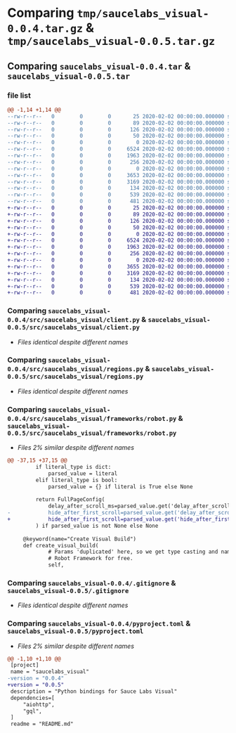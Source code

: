 # Comparing `tmp/saucelabs_visual-0.0.4.tar.gz` & `tmp/saucelabs_visual-0.0.5.tar.gz`

## Comparing `saucelabs_visual-0.0.4.tar` & `saucelabs_visual-0.0.5.tar`

### file list

```diff
@@ -1,14 +1,14 @@
--rw-r--r--   0        0        0       25 2020-02-02 00:00:00.000000 saucelabs_visual-0.0.4/requirements.txt
--rw-r--r--   0        0        0       89 2020-02-02 00:00:00.000000 saucelabs_visual-0.0.4/requirements/build.txt
--rw-r--r--   0        0        0      126 2020-02-02 00:00:00.000000 saucelabs_visual-0.0.4/requirements/dev.txt
--rw-r--r--   0        0        0       50 2020-02-02 00:00:00.000000 saucelabs_visual-0.0.4/requirements/user.txt
--rw-r--r--   0        0        0        0 2020-02-02 00:00:00.000000 saucelabs_visual-0.0.4/src/saucelabs_visual/__init__.py
--rw-r--r--   0        0        0     6524 2020-02-02 00:00:00.000000 saucelabs_visual-0.0.4/src/saucelabs_visual/client.py
--rw-r--r--   0        0        0     1963 2020-02-02 00:00:00.000000 saucelabs_visual-0.0.4/src/saucelabs_visual/regions.py
--rw-r--r--   0        0        0      256 2020-02-02 00:00:00.000000 saucelabs_visual-0.0.4/src/saucelabs_visual/typing.py
--rw-r--r--   0        0        0        0 2020-02-02 00:00:00.000000 saucelabs_visual-0.0.4/src/saucelabs_visual/frameworks/__init__.py
--rw-r--r--   0        0        0     3653 2020-02-02 00:00:00.000000 saucelabs_visual-0.0.4/src/saucelabs_visual/frameworks/robot.py
--rw-r--r--   0        0        0     3169 2020-02-02 00:00:00.000000 saucelabs_visual-0.0.4/.gitignore
--rw-r--r--   0        0        0      134 2020-02-02 00:00:00.000000 saucelabs_visual-0.0.4/README.md
--rw-r--r--   0        0        0      539 2020-02-02 00:00:00.000000 saucelabs_visual-0.0.4/pyproject.toml
--rw-r--r--   0        0        0      481 2020-02-02 00:00:00.000000 saucelabs_visual-0.0.4/PKG-INFO
+-rw-r--r--   0        0        0       25 2020-02-02 00:00:00.000000 saucelabs_visual-0.0.5/requirements.txt
+-rw-r--r--   0        0        0       89 2020-02-02 00:00:00.000000 saucelabs_visual-0.0.5/requirements/build.txt
+-rw-r--r--   0        0        0      126 2020-02-02 00:00:00.000000 saucelabs_visual-0.0.5/requirements/dev.txt
+-rw-r--r--   0        0        0       50 2020-02-02 00:00:00.000000 saucelabs_visual-0.0.5/requirements/user.txt
+-rw-r--r--   0        0        0        0 2020-02-02 00:00:00.000000 saucelabs_visual-0.0.5/src/saucelabs_visual/__init__.py
+-rw-r--r--   0        0        0     6524 2020-02-02 00:00:00.000000 saucelabs_visual-0.0.5/src/saucelabs_visual/client.py
+-rw-r--r--   0        0        0     1963 2020-02-02 00:00:00.000000 saucelabs_visual-0.0.5/src/saucelabs_visual/regions.py
+-rw-r--r--   0        0        0      256 2020-02-02 00:00:00.000000 saucelabs_visual-0.0.5/src/saucelabs_visual/typing.py
+-rw-r--r--   0        0        0        0 2020-02-02 00:00:00.000000 saucelabs_visual-0.0.5/src/saucelabs_visual/frameworks/__init__.py
+-rw-r--r--   0        0        0     3655 2020-02-02 00:00:00.000000 saucelabs_visual-0.0.5/src/saucelabs_visual/frameworks/robot.py
+-rw-r--r--   0        0        0     3169 2020-02-02 00:00:00.000000 saucelabs_visual-0.0.5/.gitignore
+-rw-r--r--   0        0        0      134 2020-02-02 00:00:00.000000 saucelabs_visual-0.0.5/README.md
+-rw-r--r--   0        0        0      539 2020-02-02 00:00:00.000000 saucelabs_visual-0.0.5/pyproject.toml
+-rw-r--r--   0        0        0      481 2020-02-02 00:00:00.000000 saucelabs_visual-0.0.5/PKG-INFO
```

### Comparing `saucelabs_visual-0.0.4/src/saucelabs_visual/client.py` & `saucelabs_visual-0.0.5/src/saucelabs_visual/client.py`

 * *Files identical despite different names*

### Comparing `saucelabs_visual-0.0.4/src/saucelabs_visual/regions.py` & `saucelabs_visual-0.0.5/src/saucelabs_visual/regions.py`

 * *Files identical despite different names*

### Comparing `saucelabs_visual-0.0.4/src/saucelabs_visual/frameworks/robot.py` & `saucelabs_visual-0.0.5/src/saucelabs_visual/frameworks/robot.py`

 * *Files 2% similar despite different names*

```diff
@@ -37,15 +37,15 @@
         if literal_type is dict:
             parsed_value = literal
         elif literal_type is bool:
             parsed_value = {} if literal is True else None
 
         return FullPageConfig(
             delay_after_scroll_ms=parsed_value.get('delay_after_scroll_ms'),
-            hide_after_first_scroll=parsed_value.get('delay_after_scroll_ms'),
+            hide_after_first_scroll=parsed_value.get('hide_after_first_scroll'),
         ) if parsed_value is not None else None
 
     @keyword(name="Create Visual Build")
     def create_visual_build(
             # Params 'duplicated' here, so we get type casting and named parameters provided by
             # Robot Framework for free.
             self,
```

### Comparing `saucelabs_visual-0.0.4/.gitignore` & `saucelabs_visual-0.0.5/.gitignore`

 * *Files identical despite different names*

### Comparing `saucelabs_visual-0.0.4/pyproject.toml` & `saucelabs_visual-0.0.5/pyproject.toml`

 * *Files 2% similar despite different names*

```diff
@@ -1,10 +1,10 @@
 [project]
 name = "saucelabs_visual"
-version = "0.0.4"
+version = "0.0.5"
 description = "Python bindings for Sauce Labs Visual"
 dependencies=[
     "aiohttp",
     "gql",
 ]
 readme = "README.md"
```

